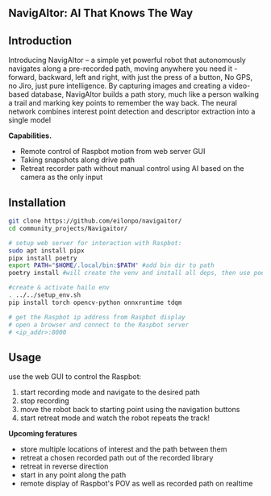 ## NavigAItor: AI That Knows The Way
<!-- [Guilherme Potje](https://guipotje.github.io/) · [Felipe Cadar](https://eucadar.com/) · [Andre Araujo](https://andrefaraujo.github.io/) · [Renato Martins](https://renatojmsdh.github.io/) · [Erickson R. Nascimento](https://homepages.dcc.ufmg.br/~erickson/) -->

<!-- [![License](https://img.shields.io/badge/License-Apache_2.0-blue.svg)](LICENSE)
[![Open In Colab](https://colab.research.google.com/assets/colab-badge.svg)](https://colab.research.google.com/github/verlab/accelerated_features/blob/main/notebooks/xfeat_matching.ipynb) -->

<!-- ### [[ArXiv]](https://arxiv.org/abs/2404.19174) | [[Project Page]](https://www.verlab.dcc.ufmg.br/descriptors/xfeat_cvpr24/) |  [[CVPR'24 Paper]](https://cvpr.thecvf.com/)

<div align="center" style="display: flex; justify-content: center; align-items: center; flex-direction: column;">
  <div style="display: flex; justify-content: space-around; width: 100%;">
    <img src='./figs/xfeat.gif' width="400"/>
    <img src='./figs/sift.gif' width="400"/>
  </div>
  
  Real-time XFeat demonstration (left) compared to SIFT (right) on a textureless scene. SIFT cannot handle fast camera movements, while XFeat provides robust matches under adverse conditions, while being faster than SIFT on CPU.
  
</div>

**TL;DR**: Really fast learned keypoint detector and descriptor. Supports sparse and semi-dense matching.

Just wanna quickly try on your images? Check this out: [![Open In Colab](https://colab.research.google.com/assets/colab-badge.svg)](https://colab.research.google.com/github/verlab/accelerated_features/blob/main/notebooks/xfeat_torch_hub.ipynb)

## Table of Contents
- [Introduction](#introduction) <img align="right" src='./figs/xfeat_quali.jpg' width=360 />
- [Installation](#installation)
- [Usage](#usage)
  - [Inference](#inference)
  - [Training](#training)
  - [Evaluation](#evaluation)
- [Real-time demo app](#real-time-demo)
- [Contribute](#contributing)
- [Citation](#citation)
- [License](#license)
- [Acknowledgements](#acknowledgements) -->

## Introduction
Introducing NavigAItor – a simple yet powerful robot that autonomously navigates along a pre-recorded path, moving anywhere you need it - forward, backward, left and right, with just the press of a button, No GPS, no Jiro, just pure intelligence.
By capturing images and creating a video-based database, NavigAItor builds a path story, much like a person walking a trail and marking key points to remember the way back. 
The neural network combines interest point detection and descriptor extraction into a single model
<!-- In the first step, and just once, you’ll define manually the path you want the robot to follow.
The robot will capture this route, an image per X, creating the foundation for seamless, automatic navigation in the future.
Once the path is set, it's that simple – just place the robot at any point along the route. With a single button press, the robot will effortlessly move forward, backward, stop, and return along the path as needed – smart, precise, and completely hands-free. -->

<!-- **Motivation.**  -->

**Capabilities.**
- Remote control of Raspbot motion from web server GUI
- Taking snapshots along drive path
- Retreat recorder path without manual control using AI based on the camera as the only input

##

<!-- **Paper Abstract.** We introduce a lightweight and accurate architecture for resource-efficient visual correspondence. Our method, dubbed XFeat (Accelerated Features), revisits fundamental design choices in convolutional neural networks for detecting, extracting, and matching local features. Our new model satisfies a critical need for fast and robust algorithms suitable to resource-limited devices. In particular, accurate image matching requires sufficiently large image resolutions -- for this reason, we keep the resolution as large as possible while limiting the number of channels in the network. Besides, our model is designed to offer the choice of matching at the sparse or semi-dense levels, each of which may be more suitable for different downstream applications, such as visual navigation and augmented reality. Our model is the first to offer semi-dense matching efficiently, leveraging a novel match refinement module that relies on coarse local descriptors. XFeat is versatile and hardware-independent, surpassing current deep learning-based local features in speed (up to 5x faster) with comparable or better accuracy, proven in pose estimation and visual localization. We showcase it running in real-time on an inexpensive laptop CPU without specialized hardware optimizations.

**Overview of XFeat's achitecture.**
XFeat extracts a keypoint heatmap $\mathbf{K}$, a compact 64-D dense descriptor map $\mathbf{F}$, and a reliability heatmap $\mathbf{R}$. It achieves unparalleled speed via early downsampling and shallow convolutions, followed by deeper convolutions in later encoders for robustness. Contrary to typical methods, it separates keypoint detection into a distinct branch, using $1 \times 1$ convolutions on an $8 \times 8$ tensor-block-transformed image for fast processing, being one of the few current learned methods that decouples detection & description and can be processed independently.

<img align="center" src="./figs/xfeat_arq.png" width=1000 /> -->

## Installation
<!-- XFeat has minimal dependencies, only relying on torch. Also, XFeat does not need a GPU for real-time sparse inference (vanilla pytorch w/o any special optimization), unless you run it on high-res images. If you want to run the real-time matching demo, you will also need OpenCV.
We recommend using conda, but you can use any virtualenv of your choice.
If you use conda, just create a new env with: -->
```bash
git clone https://github.com/eilonpo/navigaitor/
cd community_projects/Navigaitor/

# setup web server for interaction with Raspbot:
sudo apt install pipx 
pipx install poetry 
export PATH="$HOME/.local/bin:$PATH" #add bin dir to path
poetry install #will create the venv and install all deps, then use poetry shell

#create & activate hailo env
. ../../setup_env.sh
pip install torch opencv-python onnxruntime tdqm

# get the Raspbot ip address from Raspbot display
# open a browser and connect to the Raspbot server
# <ip_addr>:8000
```

## Usage
use the web GUI to control the Raspbot:
1. start recording mode and navigate to the desired path
2. stop recording
3. move the robot back to starting point using the navigation buttons
4. start retreat mode and watch the robot repeats the track!

**Upcoming feratures**
- store multiple locations of interest and the path between them
- retreat a chosen recorded path out of the recorded library
- retreat in reverse direction
- start in any point along the path
- remote display of Raspbot's POV as well as recorded path on realtime



